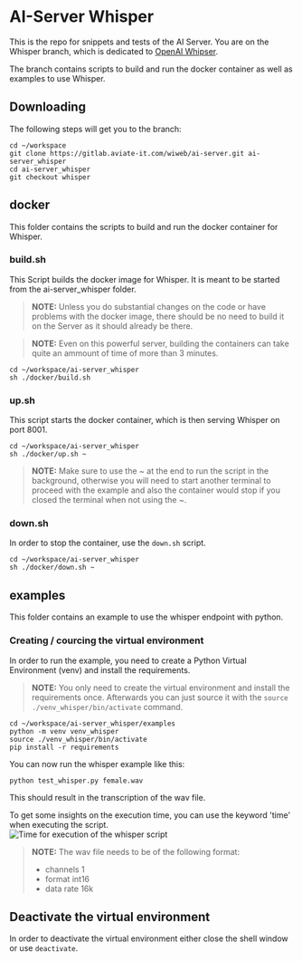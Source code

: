 # AI-Server Whisper

This is the repo for snippets and tests of the AI Server. You are on the Whisper branch, which is dedicated to [OpenAI Whipser](https://openai.com/index/whisper/).

The branch contains scripts to build and run the docker container as well as examples to use Whisper.

## Downloading
The following steps will get you to the branch:
```shell
cd ~/workspace
git clone https://gitlab.aviate-it.com/wiweb/ai-server.git ai-server_whisper
cd ai-server_whisper
git checkout whisper
```

## docker
This folder contains the scripts to build and run the docker container for Whisper.

### build.sh
This Script builds the docker image for Whisper. It is meant to be started from the ai-server_whisper folder.

> **NOTE:** Unless you do substantial changes on the code or have problems with the docker image, there should be no need to build it on the Server as it should already be there.

> **NOTE:** Even on this powerful server, building the containers can take quite an ammount of time of more than 3 minutes.

```shell
cd ~/workspace/ai-server_whisper
sh ./docker/build.sh
```

### up.sh
This script starts the docker container, which is then serving Whisper on port 8001.

```shell
cd ~/workspace/ai-server_whisper
sh ./docker/up.sh ~
```

> **NOTE:** Make sure to use the ~ at the end to run the script in the background, otherwise you will need to start another terminal to proceed with the example and also the container would stop if you closed the terminal when not using the ~.

### down.sh
In order to stop the container, use the `down.sh` script.

```shell
cd ~/workspace/ai-server_whisper
sh ./docker/down.sh ~
```

## examples
This folder contains an example to use the whisper endpoint with python.

### Creating / courcing the virtual environment
In order to run the example, you need to create a Python Virtual Environment (venv) and install the requirements.

> **NOTE:** You only need to create the virtual environment and install the requirements once. Afterwards you can just source it with the `source ./venv_whisper/bin/activate` command.

```shell
cd ~/workspace/ai-server_whisper/examples
python -m venv venv_whisper
source ./venv_whisper/bin/activate
pip install -r requirements
```

You can now run the whisper example like this:
```shell
python test_whisper.py female.wav
```
This should result in the transcription of the wav file.

To get some insights on the execution time, you can use the keyword 'time' when executing the script.
<img src=resources/time_whisper.png
        alt="Time for execution of the whisper script"
        style="display: block; margin: 0 auto"
/>

> **NOTE:** The wav file needs to be of the following format:
> - channels 1
> - format int16
> - data rate 16k

## Deactivate the virtual environment
In order to deactivate the virtual environment either close the shell window or use `deactivate`.
